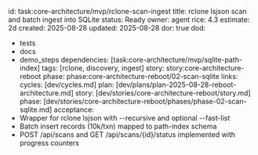 id: task:core-architecture/mvp/rclone-scan-ingest
title: rclone lsjson scan and batch ingest into SQLite
status: Ready
owner: agent
rice: 4.3
estimate: 2d
created: 2025-08-28
updated: 2025-08-28
dor: true
dod:
  - tests
  - docs
  - demo_steps
dependencies: [task:core-architecture/mvp/sqlite-path-index]
tags: [rclone, discovery, ingest]
story: story:core-architecture-reboot
phase: phase:core-architecture-reboot/02-scan-sqlite
links:
  cycles: [dev/cycles.md]
  plan: [dev/plans/plan-2025-08-28-reboot-architecture.md]
  story: [dev/stories/core-architecture-reboot/story.md]
  phase: [dev/stories/core-architecture-reboot/phases/phase-02-scan-sqlite.md]
acceptance:
  - Wrapper for rclone lsjson with --recursive and optional --fast-list
  - Batch insert records (10k/txn) mapped to path-index schema
  - POST /api/scans and GET /api/scans/{id}/status implemented with progress counters
